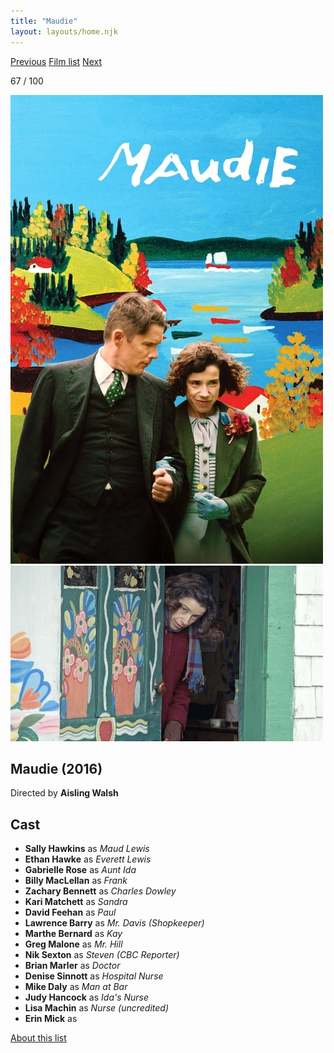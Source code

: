 ```yaml
---
title: "Maudie"
layout: layouts/home.njk
---
```


<nav class="films">
  <a class="prev" href="../the-handmaiden">Previous</a>
  <a href="../">Film list</a>
  <a class="next" href="../the-party">Next</a>
</nav>

<p>67 / 100</p>

<article class="film">
  <div class="backdrop-and-poster">
    <img class="poster" src="../films/posters/maudie.jpg" alt="">
    <img class="backdrop" src="../films/backdrops/maudie.jpg" alt="">
  </div>

  <h1>Maudie (2016)</h1>

  <p class="director">
    Directed by <strong>Aisling Walsh</strong>
  </p>


  <h2>
    Cast
  </h2>
  <ul>
    <li><strong>Sally Hawkins</strong> as <em>Maud Lewis</em></li>
<li><strong>Ethan Hawke</strong> as <em>Everett Lewis</em></li>
<li><strong>Gabrielle Rose</strong> as <em>Aunt Ida</em></li>
<li><strong>Billy MacLellan</strong> as <em>Frank</em></li>
<li><strong>Zachary Bennett</strong> as <em>Charles Dowley</em></li>
<li><strong>Kari Matchett</strong> as <em>Sandra</em></li>
<li><strong>David Feehan</strong> as <em>Paul</em></li>
<li><strong>Lawrence Barry</strong> as <em>Mr. Davis (Shopkeeper)</em></li>
<li><strong>Marthe Bernard</strong> as <em>Kay</em></li>
<li><strong>Greg Malone</strong> as <em>Mr. Hill</em></li>
<li><strong>Nik Sexton</strong> as <em>Steven (CBC Reporter)</em></li>
<li><strong>Brian Marler</strong> as <em>Doctor</em></li>
<li><strong>Denise Sinnott</strong> as <em>Hospital Nurse</em></li>
<li><strong>Mike Daly</strong> as <em>Man at Bar</em></li>
<li><strong>Judy Hancock</strong> as <em>Ida's Nurse</em></li>
<li><strong>Lisa Machin</strong> as <em>Nurse (uncredited)</em></li>
<li><strong>Erin Mick</strong> as <em></em></li>
  </ul>
</article>
<footer>
  <a href="../about">About this list</a>
</footer>
